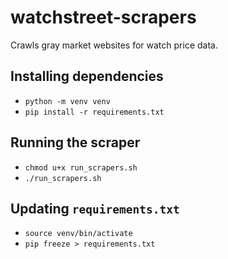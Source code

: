 # watchstreet-scrapers
Crawls gray market websites for watch price data.

## Installing dependencies 
- `python -m venv venv`
- `pip install -r requirements.txt` 

## Running the scraper 
- `chmod u+x run_scrapers.sh`
- `./run_scrapers.sh`

## Updating `requirements.txt` 
- `source venv/bin/activate` 
- `pip freeze > requirements.txt` 